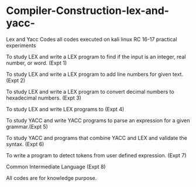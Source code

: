 # Compiler-Construction-lex-and-yacc-
Lex and Yacc Codes
all codes executed on kali linux
RC 16-17 practical experiments

To study LEX and write a LEX program to find if the input is an integer, real number, or word. (Expt 1)

To study LEX and write a LEX program to add line numbers for given text. (Expt 2)

To study LEX and write a LEX program to convert decimal numbers to hexadecimal numbers. (Expt 3)

To study LEX and write LEX programs to (Expt 4)

To study YACC and write YACC programs to parse an expression for a given grammar.(Expt 5)

To study YACC and programs that combine YACC and LEX and validate the syntax. (Expt 6)

To write a program to detect tokens from user defined expression. (Expt 7)

Common Intermediate Language (Expt 8)

All codes are for knowledge purpose.
